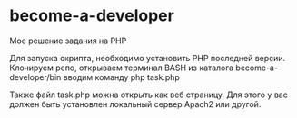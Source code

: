 # become-a-developer
Мое решение задания на PHP

Для запуска скрипта, необходимо установить PHP последней версии.
Клонируем репо, открываем терминал BASH из каталога become-a-developer/bin
вводим команду php task.php

Также файл task.php можна открыть как веб страницу. Для этого у вас должен быть установлен локальный сервер Apach2 или другой.
